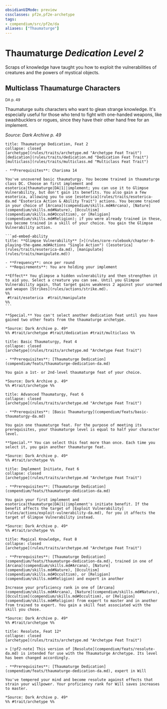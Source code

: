 ```yaml
---
obsidianUIMode: preview
cssclasses: pf2e,pf2e-archetype
tags:
- compendium/src/pf2e/da
aliases: ["Thaumaturge"]
---
```

# Thaumaturge *Dedication Level 2*  

Scraps of knowledge have taught you how to exploit the vulnerabilities of creatures and the powers of mystical objects.

## Multiclass Thaumaturge Characters
<sup>DA p. 49</sup>

Thaumaturge suits characters who want to glean strange knowledge. It's especially useful for those who tend to fight with one-handed weapons, like swashbucklers or rogues, since they have their other hand free for an implement. 

*Source: Dark Archive p. 49*

````ad-embed-feat
title: Thaumaturge Dedication, Feat 2
collapse: closed
[archetype](rules/traits/archetype.md "Archetype Feat Trait")  [dedication](rules/traits/dedication.md "Dedication Feat Trait")  [multiclass](rules/traits/multiclass.md "Multiclass Feat Trait")  

- **Prerequisites**: Charisma 14

You've uncovered basic thaumaturgy. You become trained in thaumaturge class DC. Choose an first implement and esoterica|thaumaturge|DA|1||implement; you can use it to Glimpse Vulnerability, but don't gain its benefits. You also gain a few esoterica, allowing you to use [esoterica](rules/traits/esoterica-da.md "Esoterica Action & Ability Trait") actions. You become trained in your choice of [Arcana](compendium/skills.md#Arcana), [Nature](compendium/skills.md#Nature), [Occultism](compendium/skills.md#Occultism), or [Religion](compendium/skills.md#Religion); if you were already trained in these, you become trained in a skill of your choice. You gain the Glimpse Vulnerability action.

```ad-embed-ability
title: **Glimpse Vulnerability** [>](rules/core-rulebook/chapter-9-playing-the-game.md#Actions "Single Action") ([esoterica](rules/traits/esoterica-da.md), [manipulate](rules/traits/manipulate.md))

- **Frequency**: once per round
- **Requirements**: You are holding your implement

**Effect** You glimpse a hidden vulnerability and then strengthen it to aid you. Select a creature you can see. Until you Glimpse Vulnerability again, that target gains weakness 2 against your unarmed and weapon [Strikes](rules/actions/strike.md).  
%%
 #trait/esoterica  #trait/manipulate 
%%
```

**Special.** You can't select another dedication feat until you have gained two other feats from the thaumaturge archetype.

*Source: Dark Archive p. 49*  
%% #trait/archetype #trait/dedication #trait/multiclass %%
````  

```ad-embed-feat
title: Basic Thaumaturgy, Feat 4
collapse: closed
[archetype](rules/traits/archetype.md "Archetype Feat Trait")  

- **Prerequisites**: [Thaumaturge Dedication](compendium/feats/thaumaturge-dedication-da.md)

You gain a 1st- or 2nd-level thaumaturge feat of your choice.

*Source: Dark Archive p. 49*  
%% #trait/archetype %%
```  

```ad-embed-feat
title: Advanced Thaumaturgy, Feat 6
collapse: closed
[archetype](rules/traits/archetype.md "Archetype Feat Trait")  

- **Prerequisites**: [Basic Thaumaturgy](compendium/feats/basic-thaumaturgy-da.md)

You gain one thaumaturge feat. For the purpose of meeting its prerequisites, your thaumaturge level is equal to half your character level.

**Special.** You can select this feat more than once. Each time you select it, you gain another thaumaturge feat.

*Source: Dark Archive p. 49*  
%% #trait/archetype %%
```  

```ad-embed-feat
title: Implement Initiate, Feat 6
collapse: closed
[archetype](rules/traits/archetype.md "Archetype Feat Trait")  

- **Prerequisites**: [Thaumaturge Dedication](compendium/feats/thaumaturge-dedication-da.md)

You gain your first implement and esoterica|thaumaturge|DA|1||implement's initiate benefit. If the benefit affects the target of [Exploit Vulnerability](rules/actions/exploit-vulnerability-da.md), for you it affects the target of Glimpse Vulnerability instead.

*Source: Dark Archive p. 49*  
%% #trait/archetype %%
```  

```ad-embed-feat
title: Magical Knowledge, Feat 8
collapse: closed
[archetype](rules/traits/archetype.md "Archetype Feat Trait")  

- **Prerequisites**: [Thaumaturge Dedication](compendium/feats/thaumaturge-dedication-da.md), trained in one of [Arcana](compendium/skills.md#Arcana), [Nature](compendium/skills.md#Nature), [Occultism](compendium/skills.md#Occultism), or [Religion](compendium/skills.md#Religion) and expert in another

Increase your proficiency rank in one of [Arcana](compendium/skills.md#Arcana), [Nature](compendium/skills.md#Nature), [Occultism](compendium/skills.md#Occultism), or [Religion](compendium/skills.md#Religion) from expert to master and in another from trained to expert. You gain a skill feat associated with the skill you chose.

*Source: Dark Archive p. 49*  
%% #trait/archetype %%
```  

```ad-embed-feat
title: Resolute, Feat 12*
collapse: closed
[archetype](rules/traits/archetype.md "Archetype Feat Trait")  

> [!pf2-note] This version of [Resolute](compendium/feats/resolute-da.md) is intended for use with the Thaumaturge Archetype. Its level has been changed accordingly.

- **Prerequisites**: [Thaumaturge Dedication](compendium/feats/thaumaturge-dedication-da.md), expert in Will

You've tempered your mind and become resolute against effects that strain your willpower. Your proficiency rank for Will saves increases to master.

*Source: Dark Archive p. 49*  
%% #trait/archetype %%
```